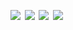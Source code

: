 <!-- <a href='https://www.linkedin.com/'><img src='assets/linkedin.svg' width='24%'/></a><a><img src='assets/none.png' width='1.33%'/></a><a href=''><img src='assets/linkedin.svg' width='24%'/></a><a><img src='assets/none.png' width='1.33%'/></a><a href=''><img src='assets/linkedin.svg' width='24%'/></a><a><img src='assets/none.png' width='1.33%'/></a><a href=''><img src='assets/linkedin.svg' width='24%'/></a> -->
<a href=''><img src='https://fakeimg.pl/280x220' width='24%'/></a><a><img src='assets/none.png' width='1.33%'/></a><a href=''><img src='https://fakeimg.pl/280x220' width='24%'/></a><a><img src='assets/none.png' width='1.33%'/></a><a href=''><img src='https://fakeimg.pl/280x220' width='24%'/></a><a><img src='assets/none.png' width='1.33%'/></a><a href=''><img src='https://fakeimg.pl/280x220' width='24%'/></a>